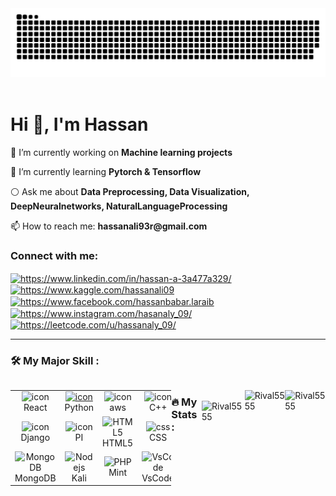 <picture>
  <source media="(prefers-color-scheme: dark)" srcset="https://raw.githubusercontent.com/platane/platane/output/github-contribution-grid-snake-dark.svg">
  <source media="(prefers-color-scheme: light)" srcset="https://raw.githubusercontent.com/platane/platane/output/github-contribution-grid-snake.svg">
  <img alt="github contribution grid snake animation" src="https://raw.githubusercontent.com/platane/platane/output/github-contribution-grid-snake.svg">
</picture>
<div align="center">
  <img src="https://komarev.com/ghpvc/?username=crveskig&style=flat-square&color=blue" alt=""/>
</div>
 
  </head>
  <body>
    <div class="container">
      <h1>Hi 👋, I'm Hassan</h1>
      <div class="info">
        <p>
          🔭 I’m currently working on <strong>Machine learning projects</strong>
        </p>
        <p>🌱 I’m currently learning <strong>Pytorch & Tensorflow</strong></p>
        <p>⚪ Ask me about <strong>Data Preprocessing, Data Visualization, DeepNeuralnetworks, NaturalLanguageProcessing</strong></p>
        <p>📫 How to reach me: <strong>hassanali93r@gmail.com</strong></p>
      </div>
      
<h3>Connect with me:</h3>
      <div class="social-links">
        <a
    href="https://linkedin.com/in/https://www.linkedin.com/in/hassan-a-3a477a329/"
    target="blank"
    ><img
      align="center"
      src="https://raw.githubusercontent.com/rahuldkjain/github-profile-readme-generator/master/src/images/icons/Social/linked-in-alt.svg"
      alt="https://www.linkedin.com/in/hassan-a-3a477a329/"
      height="30"
      width="40"
  /></a>
  <a href="https://kaggle.com/https://www.kaggle.com/hassanali09" target="blank"
    ><img
      align="center"
      src="https://raw.githubusercontent.com/rahuldkjain/github-profile-readme-generator/master/src/images/icons/Social/kaggle.svg"
      alt="https://www.kaggle.com/hassanali09"
      height="30"
      width="40"
  /></a>
  <a
    href="https://fb.com/https://www.facebook.com/hassanbabar.laraib"
    target="blank"
    ><img
      align="center"
      src="https://raw.githubusercontent.com/rahuldkjain/github-profile-readme-generator/master/src/images/icons/Social/facebook.svg"
      alt="https://www.facebook.com/hassanbabar.laraib"
      height="30"
      width="40"
  /></a>
  <a
    href="https://instagram.com/https://www.instagram.com/hasanaly_09/"
    target="blank"
    ><img
      align="center"
      src="https://raw.githubusercontent.com/rahuldkjain/github-profile-readme-generator/master/src/images/icons/Social/instagram.svg"
      alt="https://www.instagram.com/hasanaly_09/"
      height="30"
      width="40"
  /></a>
  <a
    href="https://www.leetcode.com/https://leetcode.com/u/hassanaly_09/"
    target="blank"
    ><img
      align="center"
      src="https://raw.githubusercontent.com/rahuldkjain/github-profile-readme-generator/master/src/images/icons/Social/leet-code.svg"
      alt="https://leetcode.com/u/hassanaly_09/"
      height="30"
      width="40"
  /></a>
</p>
  
---

### :hammer_and_wrench: My Major Skill :  
  <div style="display: flex; align-items: flex-start; align: center">
<table align="center">
  <tr>
    <td align="center" width="96">
        <img src="https://techstack-generator.vercel.app/react-icon.svg" alt="icon" width="65" height="65" />
      <br>React
    </td>
    <td align="center" width="96">
      <a href="#macropower-tech">
        <img src="https://techstack-generator.vercel.app/python-icon.svg" alt="icon" width="65" height="65" />
      </a>
      <br>Python
    </td>
    <td align="center" width="96">
        <img src="https://techstack-generator.vercel.app/aws-icon.svg" alt="icon" width="65" height="65"/>
      <br>aws
    </td>
    <td align="center" width="96">
        <img src="https://techstack-generator.vercel.app/cpp-icon.svg" alt="icon" width="65" height="65" />
      <br>C++
    </td>
    <td align="center" width="96">
        <img src="https://techstack-generator.vercel.app/redux-icon.svg" alt="icon" width="65" height="65" />
      <br>Redux
    </td>
     <td align="center" width="96">
    <img src="https://techstack-generator.vercel.app/docker-icon.svg" alt="icon" width="65" height="65" /></div>
  <br>Docker
   </td>
    <td align="center" width="96">
        <img src="https://techstack-generator.vercel.app/csharp-icon.svg" alt="icon" width="65" height="65" />
      <br>C#
    </td>
  </tr>
  <tr>
    <td align="center" width="96">
        <img src="https://techstack-generator.vercel.app/django-icon.svg" alt="icon" width="65" height="65" />
      <br>Django
    </td>
    <td align="center"  width="96">
       <img src="https://techstack-generator.vercel.app/raspberrypi-icon.svg" alt="icon" width="65" height="65" />
      <br>PI
    </td>
    <td align="center"  width="96">
        <img src="https://skillicons.dev/icons?i=html" width="48" height="48" alt="HTML5" />
      <br>HTML5
    </td>
    <td align="center" width="96">
        <img src="https://skillicons.dev/icons?i=css" width="48" height="48" alt="css" />
      <br>CSS
    </td>
    <td align="center"  width="96">
        <img src="https://skillicons.dev/icons?i=figma" width="48" height="48" alt="bootstrap" />
      <br>Figma
    </td>
    <td align="center" width="96">
        <img src="https://skillicons.dev/icons?i=tailwind" width="48" height="48" alt="tailwind" />
      <br>Tailwind
    </td>
    <td align="center" width="96">
        <img src="https://skillicons.dev/icons?i=pytorch" width="48" height="48" alt="jQuery" />
      <br>Pytorch
    </td>
  </tr>
  <tr>
    <td align="center" width="96">
        <img src="https://skillicons.dev/icons?i=mongodb" width="48" height="48" alt="MongoDB" />
      <br>MongoDB
    </td>
    <td align="center" width="96">
        <img src="https://skillicons.dev/icons?i=kali" width="48" height="48" alt="Nodejs" />
      <br>Kali
    </td>
    <td align="center" width="96">
        <img src="https://skillicons.dev/icons?i=mint" width="48" height="48" alt="PHP" />
      <br>Mint
    </td>
    <td align="center" width="96">
        <img src="https://skillicons.dev/icons?i=vscode" width="48" height="48" alt="VsCode" />
      <br>VsCode
    </td>
    <td align="center" width="96">
      <!-- <a href="https://drive.google.com/file/d/1s2Zhy-I_CQHDhpOhVUfmQmWLpfu6Amiz/view?usp=sharing"> -->
        <img src="https://techstack-generator.vercel.app/kubernetes-icon.svg" alt="icon" width="65" height="65" />
      <!-- </a> -->
      <br>Kubernetes
    </td>
    <td align="center" width="96">
        <img src="https://skillicons.dev/icons?i=opencv" width="48" height="48" alt="Sass" />
      <br>CV
    </td>
    <td align="center" width="96">
        <img src="https://skillicons.dev/icons?i=tensorflow" width="48" height="48" alt="PostgreSQL" />
      <br>TensorFlow
    </td>
 </tr>
</table>
<br><br>
    
      
---

### :fire: My Stats :
<p>&nbsp;<img align="center" src="https://github-readme-stats.vercel.app/api?username=Rival5555&show_icons=true&locale=en&theme=monokai" alt="Rival5555" /></p>
<p><img align="left" src="https://github-readme-stats.vercel.app/api/top-langs?username=Rival5555&show_icons=true&locale=en&layout=compact&theme=monokai" alt="Rival5555" /></p>


<p><img align="center" src="https://github-readme-streak-stats.herokuapp.com/?user=Rival5555&theme=monokai" alt="Rival5555" /></p>

     
